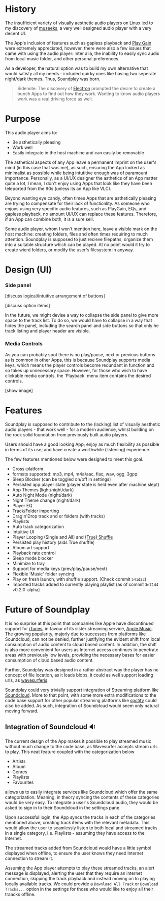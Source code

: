 # History

The insufficient variety of visually aesthetic audio players on Linux led to my discovery of [museeks](https://museeks.io), a very well designed audio player with a very decent UI.

The App's inclusion of features such as gapless playback and [Play Gain](http://www.bobulous.org.uk/misc/Replay-Gain.html) were extremely appreciated, however, there were also a few issues that came with using the audio player: inter alia, the inability to easily sync audio from local music folder, and other personal preferences.

As a developer, the natural option was to build my own alternative that would satisfy all my needs - included quirky ones like having two seperate night/dark themes. Thus, Soundplay was born.

> Sidenote: The discovery of [Electron](https://electronjs.org) prompted the desire to create a bunch Apps to find out how they work. Wanting to know audio players work was a real driving force as well.

# Purpose

This audio player aims to:

- Be asthetically pleasing
- Work well
- Easily integrate in the host machine and can easily be removable

The asthetical aspects of any App leave a permanent imprint on the user's mind (in this case that was me), as such, ensuring the App looked as minimalist as possible while being intutitive enough was of paramount importance. Personally, as a UI/UX designer the asthetics of an App matter quite a lot, I mean, I don't enjoy using Apps that look like they have been teleported from the 90s (unless its an App like VLC).

Beyond wanting eye candy, often times Apps that are asthetically pleasing are trying to compensate for their lack of functionlity. As someone who enjoys using very specific audio features, such as PlayGain, EQs, and gapless playback, no amount UI/UX can replace these features. Therefore, if an App can combine both, it is a sure sell.

Some audio player, whom I won't mention here, leave a visible mark on the host machine: creating folders, files and often times requiring to much attention. Soundplay is supposed to just recieve filepaths, organize them into a suitable structure which can be played. At no point would it try to create wierd folders, or modify the user's filesystem in anyway.

# Design (UI)

### Side panel

[discuss logical/intuitive arrangement of buttons]

[discuss option items]

In the future, we might devise a way to collapse the side panel to give more space to the track list. To do so, we would have to collapse in a way that hides the panel, including the search panel and side buttons so that only he track listing and player header are visible.

### Media Controls

As you can probably spot there is no play/pause, next or previous buttons as is common in other Apps, this is because Soundplay supports media keys, which means the player controls become redundant in function and so takes up unnecessary space. However, for those who wish to have clickable media controls, the 'Playback' menu item contains the desired controls.

[show image]

# Features

Soundplay is supposed to contribute to the (lacking) list of visually aesthetic audio players - that work well - for a modern audience, whilst building on the rock solid foundation from previously built audio players.

Users should have a good looking App; enjoy as much flexibility as possible in terms of its use; and have create a worthwhile (listening) experience.

The few features mentioned below were designed to meet this goal.

- Cross-platform 
- formats supported: mp3, mp4, m4a/aac, flac, wav, ogg, 3gpp
- Sleep Blocker (can be toggled on/off in settings)
- Persisted app player state (player state is held even after machine slept)
- App Themes (light/night/dark)
- Auto Night Mode (night/dark)
- Night Theme change (night/dark)
- Player EQ
- Track/Folder importing
- Drag'n'Drop track and or folders (with tracks)
- Playlists
- Auto track categorization
- Intuitive UI
- Player Looping (Single and All) and [(True) Shuffle](./docs/Dev%20Handbook#shuffle)
- Persisted play history (aids True shuffle)
- Album art support
- Playback rate control
- Sleep mode blocker
- Minimize to tray
- Support for media keys (prev/play/pause/next)
- Flexible 'Music' folder syncing
- Play on fresh launch, with shuffle support. (Check commit `541d2c`)
- Imported tracks added to currently playing playlist (as of commit `3e7144` v0.2.0-alpha)


# Future of Soundplay

It is no surprise at this point that companies like Apple have discontinued support for [iTunes](https://apple.com/itunes), in favour of its sister streaming service, [Apple Music](https://apple.com/music). The growing popularity, majorly due to successes from platforms like Soundcloud, can not be denied, further justifying the evident shift from local consumption of audio content to cloud based content. In addition, the shift is also more convenient for users as Internet access continues to penetrate areas with previously low levels, providing the necessary bases for easier consumption of cloud based audio content.

Further, Soundplay was designed in a rather abstract way the player has no concept of file location, as it loads blobs, it could as well support loading urls, as [wavesurferjs](https://wavesurfejs.org).

Soundplay could very trivially support integration of Streaming platform like [Soundcloud](https://soundcloud.io). More to that point, with some more extra modifications to the code base support for other popular streaming platforms like [spotify](https://spotify.com) could also be added. As such, integration of Soundcloud would seem only natural moving forward.

## Integration of Soundcloud :sound:

The current design of the App makes it possible to play streamed music without much change to the code base, as Wavesurfer accepts stream urls to play. This neat feature coupled with the categorization below

- Artists
- Album
- Genres
- Playlists
- Favourites

allows us to easily integrate services like Soundcloud which offer the same categorization. Meaning, in theory syncing the contents of these categories would be very easy. To integrate a user's Soundcloud audio, they would be asked to sign in to their Soundcloud in the settings pane. 

Upon successful login, the App syncs the tracks in each of the categories mentioned above, creating track items with the relevant metadata. This would allow the user to seamlessly listen to both local and streamed tracks in a single category, i.e. Playlists - assuming they have access to the Internet. 

The streamed tracks added from Soundcloud would have a little symbol displayed when offline, to ensure the user knows they need Internet connection to stream it.

Assuming the App player attempts to play these streamed tracks, an alert message is displayed, alerting the user that they require an internet connection, skipping the track playback and instead moving on to playing locally available tracks. We could provide a `Download All Track` or `Download Tracks...` option in the settings for those who would like to enjoy all their traacks offline.
